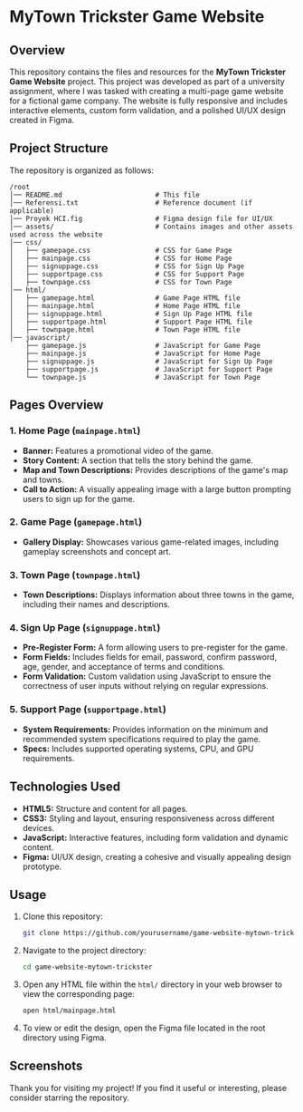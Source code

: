 # MyTown Trickster Game Website

## Overview

This repository contains the files and resources for the **MyTown Trickster Game Website** project. This project was developed as part of a university assignment, where I was tasked with creating a multi-page game website for a fictional game company. The website is fully responsive and includes interactive elements, custom form validation, and a polished UI/UX design created in Figma.

## Project Structure

The repository is organized as follows:

```
/root
│── README.md                       # This file
│── Referensi.txt                   # Reference document (if applicable)
│── Proyek HCI.fig                  # Figma design file for UI/UX
│── assets/                         # Contains images and other assets used across the website
│── css/
│   ├── gamepage.css                # CSS for Game Page
│   ├── mainpage.css                # CSS for Home Page
│   ├── signuppage.css              # CSS for Sign Up Page
│   ├── supportpage.css             # CSS for Support Page
│   ├── townpage.css                # CSS for Town Page
│── html/
│   ├── gamepage.html               # Game Page HTML file
│   ├── mainpage.html               # Home Page HTML file
│   ├── signuppage.html             # Sign Up Page HTML file
│   ├── supportpage.html            # Support Page HTML file
│   ├── townpage.html               # Town Page HTML file
│── javascript/
    ├── gamepage.js                 # JavaScript for Game Page
    ├── mainpage.js                 # JavaScript for Home Page
    ├── signuppage.js               # JavaScript for Sign Up Page
    ├── supportpage.js              # JavaScript for Support Page
    └── townpage.js                 # JavaScript for Town Page
```

## Pages Overview

### 1. Home Page (`mainpage.html`)
- **Banner:** Features a promotional video of the game.
- **Story Content:** A section that tells the story behind the game.
- **Map and Town Descriptions:** Provides descriptions of the game's map and towns.
- **Call to Action:** A visually appealing image with a large button prompting users to sign up for the game.

### 2. Game Page (`gamepage.html`)
- **Gallery Display:** Showcases various game-related images, including gameplay screenshots and concept art.

### 3. Town Page (`townpage.html`)
- **Town Descriptions:** Displays information about three towns in the game, including their names and descriptions.

### 4. Sign Up Page (`signuppage.html`)
- **Pre-Register Form:** A form allowing users to pre-register for the game.
- **Form Fields:** Includes fields for email, password, confirm password, age, gender, and acceptance of terms and conditions.
- **Form Validation:** Custom validation using JavaScript to ensure the correctness of user inputs without relying on regular expressions.

### 5. Support Page (`supportpage.html`)
- **System Requirements:** Provides information on the minimum and recommended system specifications required to play the game.
- **Specs:** Includes supported operating systems, CPU, and GPU requirements.

## Technologies Used

- **HTML5:** Structure and content for all pages.
- **CSS3:** Styling and layout, ensuring responsiveness across different devices.
- **JavaScript:** Interactive features, including form validation and dynamic content.
- **Figma:** UI/UX design, creating a cohesive and visually appealing design prototype.

## Usage

1. Clone this repository:

   ```bash
   git clone https://github.com/yourusername/game-website-mytown-trickster.git
   ```

2. Navigate to the project directory:

   ```bash
   cd game-website-mytown-trickster
   ```

3. Open any HTML file within the `html/` directory in your web browser to view the corresponding page:

   ```bash
   open html/mainpage.html
   ```

4. To view or edit the design, open the Figma file located in the root directory using Figma.

## Screenshots

Thank you for visiting my project! If you find it useful or interesting, please consider starring the repository.
